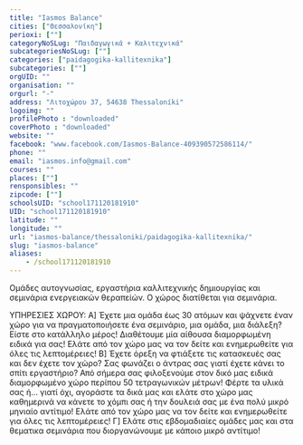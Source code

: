 ```yaml
---
title: "Iasmos Balance"
cities: ["Θεσσαλονίκη"]
perioxi: [""]
categoryNoSLug: "Παιδαγωγικά + Καλιτεχνικά"
subcategoriesNoSLug: [""]
categories: ["paidagogika-kallitexnika"]
subcategories: [""]
orgUID: ""
organisation: ""
orgurl: "-"
address: "Λιτοχώρου 37, 54638 Thessaloníki"
logoimg: ""
profilePhoto : "downloaded"
coverPhoto : "downloaded"
website: ""
facebook: "www.facebook.com/Iasmos-Balance-409390572586114/"
phone: ""
email: "iasmos.info@gmail.com"
courses: ""
places: [""]
rensponsibles: ""
zipcode: [""]
schoolsUID: "school171120181910"
UID: "school171120181910"
latitude: ""
longitude: ""
url: "iasmos-balance/thessaloniki/paidagogika-kallitexnika/"
slug: "iasmos-balance"
aliases:
    - /school171120181910
---
```



Ομάδες αυτογνωσίας, εργαστήρια καλλιτεχνικής δημιουργίας και σεμινάρια ενεργειακών θεραπείών. Ο χώρος διατίθεται για σεμινάρια.

ΥΠΗΡΕΣΙΕΣ ΧΩΡΟΥ: Α] Έχετε μια ομάδα έως 30 ατόμων και ψάχνετε έναν χώρο για να πραγματοποιήσετε ένα σεμινάριο, μια ομάδα, μια διάλεξη? Είστε στο κατάλληλο μέρος! Διαθέτουμε μία αίθουσα διαμορφωμένη ειδικά για σας! Ελάτε από τον χώρο μας να τον δείτε και ενημερωθείτε για όλες τις λεπτομέρειες! Β] Έχετε όρεξη να φτιάξετε τις κατασκευές σας και δεν έχετε τον χώρο? Σας φωνάζει ο άντρας σας γιατί έχετε κάνει το σπίτι εργαστήριο? Από σήμερα σας φιλοξενούμε στον δικό μας ειδικά διαμορφωμένο χώρο περίπου 50 τετραγωνικών μέτρων! Φέρτε τα υλικά σας ή… γιατί όχι, αγοράστε τα δικά μας και ελάτε στο χώρο μας καθημερινά να κάνετε το χόμπι σας ή την δουλειά σας με ένα πολύ μικρό μηνιαίο αντίτιμο! Ελάτε από τον χώρο μας να τον δείτε και ενημερωθείτε για όλες τις λεπτομέρειες! Γ] Ελάτε στις εβδομαδιαίες ομάδες μας και στα θεματικα σεμινάρια που διοργανώνουμε με κάποιο μικρό αντίτιμο!